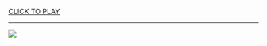 
<a href="https://premium76.site?title=run_3_unblocked_unblocked_games&ref=13M">CLICK TO PLAY</a></h3>
<hr>

<a href="https://premium76.site?title=run_3_unblocked_unblocked_games&ref=13M"><img src="https://clearcache.store/games.png"></a>


